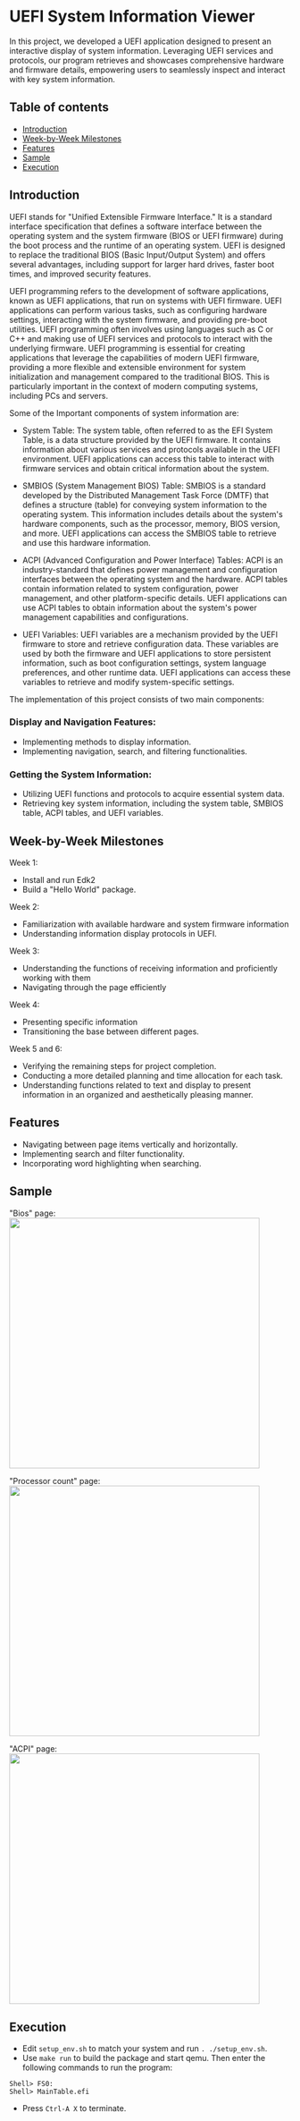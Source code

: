 # UEFI System Information Viewer
In this project, we developed a UEFI application designed to present an interactive display of system information. Leveraging UEFI services and protocols, our program retrieves and showcases comprehensive hardware and firmware details, empowering users to seamlessly inspect and interact with key system information.
## Table of contents
* [Introduction](#Introduction)
* [Week-by-Week Milestones](#Week-by-Week-Milestones)
* [Features](#Features)
* [Sample](#Sample)
* [Execution](#Execution)
## Introduction
UEFI stands for "Unified Extensible Firmware Interface." It is a standard interface specification that defines a software interface between the operating system and the system firmware (BIOS or UEFI firmware) during the boot process and the runtime of an operating system. UEFI is designed to replace the traditional BIOS (Basic Input/Output System) and offers several advantages, including support for larger hard drives, faster boot times, and improved security features.

UEFI programming refers to the development of software applications, known as UEFI applications, that run on systems with UEFI firmware. UEFI applications can perform various tasks, such as configuring hardware settings, interacting with the system firmware, and providing pre-boot utilities. UEFI programming often involves using languages such as C or C++ and making use of UEFI services and protocols to interact with the underlying firmware. UEFI programming is essential for creating applications that leverage the capabilities of modern UEFI firmware, providing a more flexible and extensible environment for system initialization and management compared to the traditional BIOS. This is particularly important in the context of modern computing systems, including PCs and servers.

Some of the Important components of system information are:

- System Table:
The system table, often referred to as the EFI System Table, is a data structure provided by the UEFI firmware. It contains information about various services and protocols available in the UEFI environment. UEFI applications can access this table to interact with firmware services and obtain critical information about the system.

- SMBIOS (System Management BIOS) Table:
SMBIOS is a standard developed by the Distributed Management Task Force (DMTF) that defines a structure (table) for conveying system information to the operating system. This information includes details about the system's hardware components, such as the processor, memory, BIOS version, and more. UEFI applications can access the SMBIOS table to retrieve and use this hardware information.

- ACPI (Advanced Configuration and Power Interface) Tables:
ACPI is an industry-standard that defines power management and configuration interfaces between the operating system and the hardware. ACPI tables contain information related to system configuration, power management, and other platform-specific details. UEFI applications can use ACPI tables to obtain information about the system's power management capabilities and configurations.

- UEFI Variables:
UEFI variables are a mechanism provided by the UEFI firmware to store and retrieve configuration data. These variables are used by both the firmware and UEFI applications to store persistent information, such as boot configuration settings, system language preferences, and other runtime data. UEFI applications can access these variables to retrieve and modify system-specific settings.

The implementation of this project consists of two main components:
### Display and Navigation Features:
- Implementing methods to display information.
- Implementing navigation, search, and filtering functionalities.
  
### Getting the System Information:
- Utilizing UEFI functions and protocols to acquire essential system data.
- Retrieving key system information, including the system table, SMBIOS table, ACPI tables, and UEFI variables.

## Week-by-Week Milestones
Week 1: 
- Install and run Edk2
- Build a "Hello World" package.
  
Week 2:
- Familiarization with available hardware and system firmware information
- Understanding information display protocols in UEFI.
  
Week 3:
- Understanding the functions of receiving information and proficiently working with them
- Navigating through the page efficiently
  
Week 4: 
- Presenting specific information
- Transitioning the base between different pages.
  
Week 5 and 6: 
- Verifying the remaining steps for project completion.
- Conducting a more detailed planning and time allocation for each task.
- Understanding functions related to text and display to present information in an organized and aesthetically pleasing manner.
  
## Features
- Navigating between page items vertically and horizontally.
- Implementing search and filter functionality.
- Incorporating word highlighting when searching.
  
## Sample
"Bios" page:
<img align="center" src="https://github.com/Arman17Babaei/UEFI-System-Information-Viewer/assets/59363733/77ab4a48-68ff-4438-96aa-8c9a0b4fff8b" width="448">

"Processor count" page:
<img align="center" src="https://github.com/Arman17Babaei/UEFI-System-Information-Viewer/assets/59363733/635363b8-04c9-4a2c-b5c9-5585ad105556" width="448">

"ACPI" page:
<img align="center" src="https://github.com/Arman17Babaei/UEFI-System-Information-Viewer/assets/59363733/85f1d957-f6ad-4536-b7e7-ace248f38881" width="448">

## Execution
- Edit `setup_env.sh` to match your system and run `. ./setup_env.sh`.
- Use `make run` to build the package and start qemu. Then enter the following commands to run the program:
```
Shell> FS0:
Shell> MainTable.efi
```
- Press `Ctrl-A X` to terminate.
